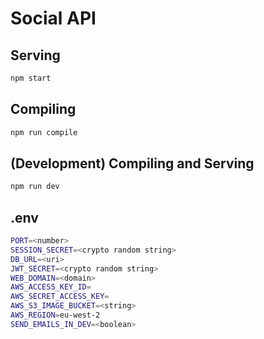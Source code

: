 # Social API

## Serving

```bash
npm start
```

## Compiling

```bash
npm run compile
```

## (Development) Compiling and Serving

```bash
npm run dev
```

## .env

```bash
PORT=<number>
SESSION_SECRET=<crypto random string>
DB_URL=<uri>
JWT_SECRET=<crypto random string>
WEB_DOMAIN=<domain>
AWS_ACCESS_KEY_ID=
AWS_SECRET_ACCESS_KEY=
AWS_S3_IMAGE_BUCKET=<string>
AWS_REGION=eu-west-2
SEND_EMAILS_IN_DEV=<boolean>
```
